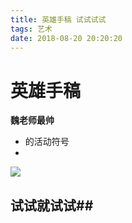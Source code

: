 ```yaml
---
title: 英雄手稿 试试试试
tags: 艺术
date: 2018-08-20 20:20:20
---
```


# 英雄手稿 #

**魏老师最帅**

* 的活动符号
* 

![](https://ss0.bdstatic.com/70cFvHSh_Q1YnxGkpoWK1HF6hhy/it/u=573835868,3282738682&fm=27&gp=0.jpg)



## 试试就试试##



